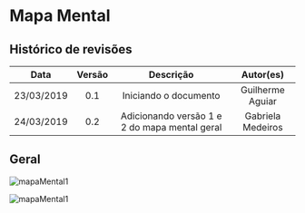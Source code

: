 # Mapa Mental

## Histórico de revisões
|   Data   |  Versão  |        Descrição       |          Autor(es)          |
|:--------:|:--------:|:----------------------:|:---------------------------:|
|23/03/2019|   0.1    | Iniciando o documento       |   Guilherme Aguiar  |
|24/03/2019|   0.2    | Adicionando versão 1 e 2 do mapa mental geral |   Gabriela Medeiros  |

## Geral

![mapaMental1](img/VisãoGeral-MapaMental1.jpeg)

![mapaMental1](img/VisãoGeral-MapaMental.jpg)
